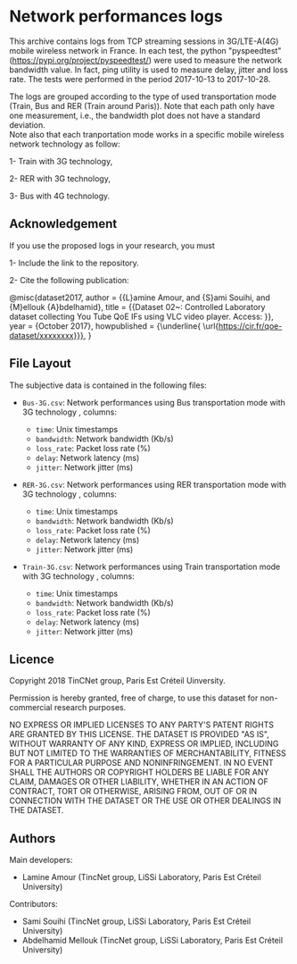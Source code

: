 # Network performances logs

This archive contains logs from TCP streaming sessions in  3G/LTE-A(4G) mobile wireless network in France. 
In each test, the python "pyspeedtest" (https://pypi.org/project/pyspeedtest/) were used to measure the 
network bandwidth value. In fact, ping utility is used to  measure delay, jitter and loss rate.
The tests were performed in the period 2017-10-13 to 2017-10-28. 
   
   
The logs are grouped according to the type of used transportation mode (Train, Bus and RER (Train around Paris)). 
Note that each path only have one measurement, i.e., the bandwidth plot does not have a standard deviation.  
Note also that each tranportation mode works in a specific mobile wireless network technology as follow:
  
   1- Train with 3G technology,
   
   2- RER with 3G technology,
   
   3- Bus with 4G technology.
   
   
 
## Acknowledgement

If you use the proposed logs in your research, you must
   
   1- Include the link to the repository.
   
   2- Cite the following publication:
   
   
@misc{dataset2017,
author = {{L}amine Amour, and {S}ami Souihi, and {M}ellouk {A}bdelhamid},
title = {{Dataset 02~: Controlled Laboratory dataset collecting You Tube QoE IFs using VLC video player. Access: }},
year = {October 2017}, 
howpublished = {\underline{ \url{https://cir.fr/qoe-dataset/xxxxxxxx}}},
}

 ## File Layout
    
The subjective data is contained in the following files:
    
  - `Bus-3G.csv`: Network performances using Bus transportation mode with 3G technology , columns:
     - `time`: Unix timestamps 
     - `bandwidth`:	Network bandwidth (Kb/s)
     - `loss_rate`:	Packet loss rate (%)
     - `delay`:	Network latency (ms)
     - `jitter`: Network jitter (ms)
      
  - `RER-3G.csv`: Network performances using RER transportation mode with 3G technology , columns:
     - `time`: Unix timestamps 
     - `bandwidth`:	Network bandwidth (Kb/s)
     - `loss_rate`:	Packet loss rate (%)
     - `delay`:	Network latency (ms)
     - `jitter`: Network jitter (ms)
     
  - `Train-3G.csv`: Network performances using Train transportation mode with 3G technology , columns:
     - `time`: Unix timestamps 
     - `bandwidth`:	Network bandwidth (Kb/s)
     - `loss_rate`:	Packet loss rate (%)
     - `delay`:	Network latency (ms)
     - `jitter`: Network jitter (ms)
    

 ## Licence
     
Copyright 2018 TinCNet group, Paris Est Créteil Uinversity.

Permission is hereby granted, free of charge, to use this dataset for non-commercial research purposes.

NO EXPRESS OR IMPLIED LICENSES TO ANY PARTY'S PATENT RIGHTS ARE GRANTED BY THIS LICENSE. THE DATASET IS PROVIDED "AS IS", WITHOUT WARRANTY OF ANY KIND, EXPRESS OR IMPLIED, INCLUDING BUT NOT LIMITED TO THE WARRANTIES OF MERCHANTABILITY, FITNESS FOR A PARTICULAR PURPOSE AND NONINFRINGEMENT. IN NO EVENT SHALL THE AUTHORS OR COPYRIGHT HOLDERS BE LIABLE FOR ANY CLAIM, DAMAGES OR OTHER LIABILITY, WHETHER IN AN ACTION OF CONTRACT, TORT OR OTHERWISE, ARISING FROM, OUT OF OR IN CONNECTION WITH THE DATASET OR THE USE OR OTHER DEALINGS IN THE DATASET.
    
## Authors

Main developers:
- Lamine Amour (TincNet group, LiSSi Laboratory, Paris Est Créteil University) 

Contributors:
- Sami Souihi (TincNet group, LiSSi Laboratory, Paris Est Créteil University)
- Abdelhamid Mellouk (TincNet group, LiSSi Laboratory, Paris Est Créteil University)
    
